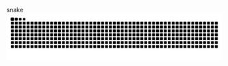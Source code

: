 snake
<picture>
  <source media="(prefers-color-scheme: dark)" srcset="https://raw.githubusercontent.com/cocoasweet/cocoasweet/output/github-contribution-grid-snake-dark.svg">
  <source media="(prefers-color-scheme: light)" srcset="https://raw.githubusercontent.com/cocoasweet/cocoasweet/output/github-contribution-grid-snake.svg">
  <img alt="github contribution grid snake animation" src="https://raw.githubusercontent.com/cocoasweet/cocoasweet/output/github-contribution-grid-snake.svg">
</picture>
